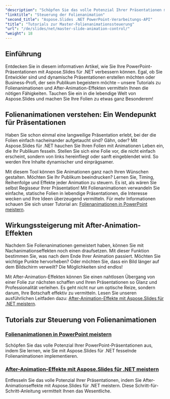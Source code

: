 ```yaml
---
"description": "Schöpfen Sie das volle Potenzial Ihrer Präsentationen mit diesen umfassenden Aspose.Slides-Tutorials für .NET aus, die Folienanimationen und Nachanimationseffekte behandeln."
"linktitle": "Steuerung der Folienanimation"
"second_title": "Aspose.Slides .NET PowerPoint-Verarbeitungs-API"
"title": "Tutorials zur Master-Folienanimationssteuerung"
"url": "/de/slides/net/master-slide-animation-control/"
"weight": 18
---
```


## Einführung

Entdecken Sie in diesem informativen Artikel, wie Sie Ihre PowerPoint-Präsentationen mit Aspose.Slides für .NET verbessern können. Egal, ob Sie Entwickler sind und dynamische Präsentationen erstellen möchten oder Business-Profi, der sein Publikum begeistern möchte – unsere Tutorials zu Folienanimationen und After-Animation-Effekten vermitteln Ihnen die nötigen Fähigkeiten. Tauchen Sie ein in die lebendige Welt von Aspose.Slides und machen Sie Ihre Folien zu etwas ganz Besonderem!


## Folienanimationen verstehen: Ein Wendepunkt für Präsentationen

Haben Sie schon einmal eine langweilige Präsentation erlebt, bei der die Folien einfach nacheinander aufgetaucht sind? Gähn, oder? Mit Aspose.Slides für .NET hauchen Sie Ihren Folien mit Animationen Leben ein, die Ihr Publikum fesseln. Stellen Sie sich eine Folie vor, die nicht einfach erscheint, sondern von links hereinfliegt oder sanft eingeblendet wird. So werden Ihre Inhalte dynamischer und einprägsamer. 

Mit diesem Tool können Sie Animationen ganz nach Ihren Wünschen gestalten. Möchten Sie Ihr Publikum beeindrucken? Lernen Sie, Timing, Reihenfolge und Effekte jeder Animation zu steuern. Es ist, als wären Sie selbst Regisseur Ihrer Präsentation! Mit Folienanimationen verwandeln Sie einfache, statische Folien in lebendige Präsentationen, die Interesse wecken und Ihre Ideen überzeugend vermitteln. Für mehr Informationen schauen Sie sich unser Tutorial an: [Folienanimationen in PowerPoint meistern](./slide-animation-in-power-point/).

## Wirkungssteigerung mit After-Animation-Effekten

Nachdem Sie Folienanimationen gemeistert haben, können Sie mit Nachanimationseffekten noch einen draufsetzen. Mit dieser Funktion bestimmen Sie, was nach dem Ende Ihrer Animation passiert. Möchten Sie wichtige Punkte hervorheben? Oder möchten Sie, dass ein Bild länger auf dem Bildschirm verweilt? Die Möglichkeiten sind endlos!

Mit After-Animation-Effekten können Sie einen nahtlosen Übergang von einer Folie zur nächsten schaffen und Ihren Präsentationen so Glanz und Professionalität verleihen. Es geht nicht nur um optische Reize, sondern darum, Ihre Botschaft effektiv zu vermitteln. Lesen Sie unseren ausführlichen Leitfaden dazu: [After-Animation-Effekte mit Aspose.Slides für .NET meistern](./control-after-animation-effects/). 

## Tutorials zur Steuerung von Folienanimationen
### [Folienanimationen in PowerPoint meistern](./slide-animation-in-power-point/)
Schöpfen Sie das volle Potenzial Ihrer PowerPoint-Präsentationen aus, indem Sie lernen, wie Sie mit Aspose.Slides für .NET fesselnde Folienanimationen implementieren.
### [After-Animation-Effekte mit Aspose.Slides für .NET meistern](./control-after-animation-effects/)
Entfesseln Sie das volle Potenzial Ihrer Präsentationen, indem Sie After-Animationseffekte mit Aspose.Slides für .NET meistern. Diese Schritt-für-Schritt-Anleitung vermittelt Ihnen das Wesentliche.